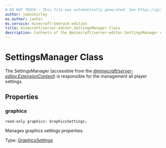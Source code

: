 ```yaml
---
# DO NOT TOUCH — This file was automatically generated. See https://github.com/mojang/minecraftapidocsgenerator to modify descriptions, examples, etc.
author: jakeshirley
ms.author: jashir
ms.service: minecraft-bedrock-edition
title: minecraft/server-editor.SettingsManager Class
description: Contents of the @minecraft/server-editor.SettingsManager class.
---
```

# SettingsManager Class

The SettingsManager (accessible from the [*@minecraft/server-editor.ExtensionContext*](../../minecraft/server-editor/ExtensionContext.md)) is responsible for the management all player settings.

## Properties

### **graphics**
`read-only graphics: GraphicsSettings;`

Manages graphics settings properties.

Type: [*GraphicsSettings*](GraphicsSettings.md)
